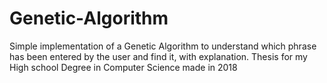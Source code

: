 # Genetic-Algorithm
Simple implementation of a Genetic Algorithm to understand which phrase has been entered by the user and find it, with explanation. Thesis for my High school Degree in Computer Science made in 2018
